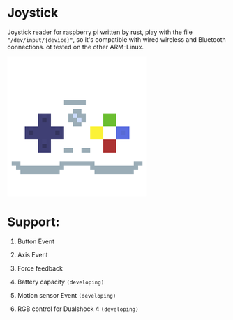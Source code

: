 # Joystick
Joystick reader for raspberry pi written by rust, play with the file 
`"/dev/input/{device}"`, so it's compatible with wired wireless and Bluetooth connections. ot tested on the other ARM-Linux.

![ICON](icon.png "pixel icon")

# Support:

1. Button Event

2. Axis Event

3. Force feedback

4. Battery capacity `(developing)`

5. Motion sensor Event `(developing)`

5. RGB control for Dualshock 4 `(developing)`